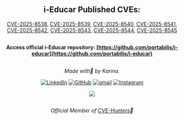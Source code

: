 <div align="center">
  <h2>i-Educar Published CVEs:</h2>
  <a href="https://www.cve.org/CVERecord?id=CVE-2025-8538" target="_blank">CVE-2025-8538</a>,
  <a href="https://www.cve.org/CVERecord?id=CVE-2025-8539" target="_blank">CVE-2025-8539</a>,
  <a href="https://www.cve.org/CVERecord?id=CVE-2025-8540" target="_blank">CVE-2025-8540</a>,
  <a href="https://www.cve.org/CVERecord?id=CVE-2025-8541" target="_blank">CVE-2025-8541</a>,<br>
  <a href="https://www.cve.org/CVERecord?id=CVE-2025-8542" target="_blank">CVE-2025-8542</a>,
  <a href="https://www.cve.org/CVERecord?id=CVE-2025-8543" target="_blank">CVE-2025-8543</a>,
  <a href="https://www.cve.org/CVERecord?id=CVE-2025-8544" target="_blank">CVE-2025-8544</a>,
  <a href="https://www.cve.org/CVERecord?id=CVE-2025-8545" target="_blank">CVE-2025-8545</a>
  <br>

##

  **Access official i-Educar repository: [https://github.com/portabilis/i-educar](https://github.com/portabilis/i-educar)**

  ##
  
  *Made with💜 by Karina.* 


[![LinkedIn](https://skillicons.dev/icons?i=linkedin&theme=dark)](https://www.linkedin.com/in/karina-gante/)
[![GitHub](https://skillicons.dev/icons?i=github&theme=dark)](https://www.github.com/KarinaGante/)
[![gmail](https://skillicons.dev/icons?i=gmail&theme=dark)](mailto:karina.g@aluno.ifsp.edu.br)
[![Instagram](https://skillicons.dev/icons?i=instagram&theme=dark)](https://www.instagram.com/karinovisk02/)

<img src="https://img.shields.io/badge/KG_Sec_%E2%99%A1-fe196b" />

##

*Official Member of [CVE-Hunters](https://www.cvehunters.com/)🏹*
   
</div>
